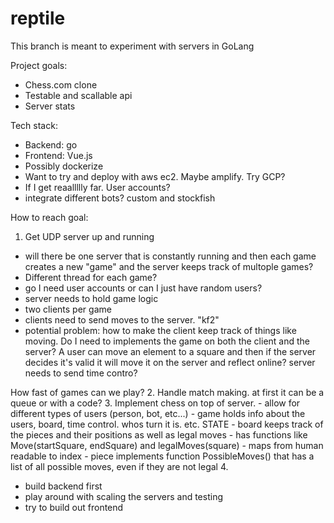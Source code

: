 # reptile

This branch is meant to experiment with servers in GoLang

Project goals:
- Chess.com clone 
- Testable and scallable api
- Server stats

Tech stack: 
- Backend: go
- Frontend: Vue.js
- Possibly dockerize
- Want to try and deploy with aws ec2. Maybe amplify. Try GCP?
- If I get reaallllly far. User accounts?
- integrate different bots? custom and stockfish

How to reach goal: 
1. Get UDP server up and running
- will there be one server that is constantly running and then each game creates
a new "game" and the server keeps track of multople games?
- Different thread for each game?
- go I need user accounts or can I just have random users?
- server needs to hold game logic
- two clients per game
- clients need to send moves to the server. "kf2"
- potential problem: how to make the client keep track of things like moving. 
Do I need to implements the game on both the client and the server?
A user can move an element to a square and then if the server decides it's valid 
it will move it on the server and reflect online?
server needs to send time contro?

How fast of games can we play?
2. Handle match making. at first it can be a queue or with a code?
3. Implement chess on top of server. 
    - allow for different types of users (person, bot, etc...)
    - game holds info about the users, board, time control. whos turn it is. etc. STATE
    - board keeps track of the pieces and their positions as well as legal moves
        - has functions like Move(startSquare, endSquare) and legalMoves(square)
        - maps from human readable to index
    - piece implements function PossibleMoves() that has a list of all possible moves, even if they are not legal
4. 
  
- build backend first 
- play around with scaling the servers and testing
- try to build out frontend

